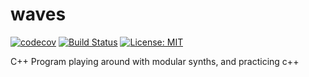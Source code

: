 # waves

[![codecov](https://codecov.io/gh/lefticus/cpp_starter_project/branch/master/graph/badge.svg)](https://codecov.io/gh/lefticus/cpp_starter_project)
[![Build Status](https://travis-ci.org/jonnerloller/waves.svg?branch=master)](https://travis-ci.org/jonnerloller/waves.svg)
[![License: MIT](https://img.shields.io/badge/License-MIT-green.svg)](https://opensource.org/licenses/MIT)

C++ Program playing around with modular synths, and practicing c++
